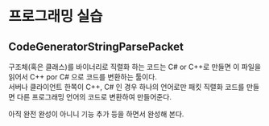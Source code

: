 # 프로그래밍 실습
  
## CodeGeneratorStringParsePacket
구조체(혹은 클래스)를 바이너리로 직렬화 하는 코드는 C# or C++로 만들면 이 파일을 읽어서 C++ por C# 으로 코드를 변환하는 툴이다.   
서버나 클라이언트 한쪽이 C++, C# 인 경우 하나의 언어로만 패킷 직렬화 코드를 만들면 다른 프로그래밍 언어의 코드로 변환하여 만들어준다.  
   
아직 완전 완성이 아니니 기능 추가 등을 하면서 완성해 본다.  
